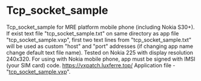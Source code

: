 # Tcp_socket_sample
Tcp_socket_sample for MRE platform mobile phone (including Nokia S30+). If exist text file "tcp_socket_sample.txt" on same directory as app file "tcp_socket_sample.vxp",
first two text lines from "tcp_socket_sample.txt" will be used as custom "host" and "port" addresses (if changing app name change default text file name). Tested on Nokia 225 with display resolution 240x320. 
For using with Nokia mobile phone, app must be signed with IMSI (your SIM card) code.
https://vxpatch.luxferre.top/
Application file - "[tcp_socket_sample.vxp](https://github.com/RDZDX/tcp_socket_sample/blob/main/tcp_socket_sample.vxp?raw=true)".

